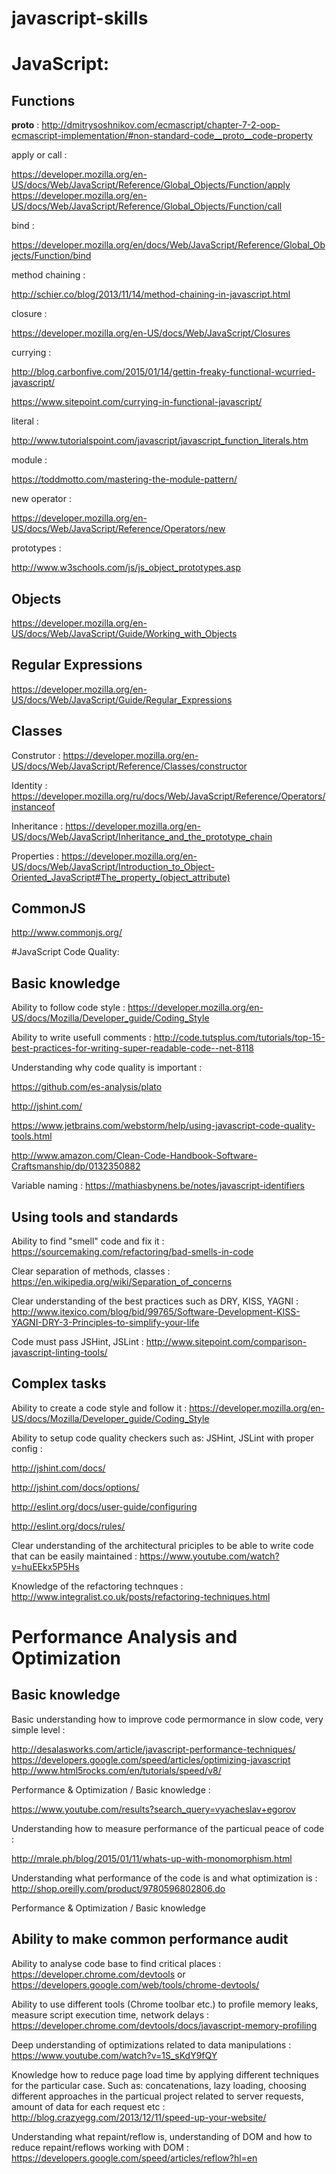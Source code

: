 # javascript-skills

# JavaScript:

## Functions

__proto__ : http://dmitrysoshnikov.com/ecmascript/chapter-7-2-oop-ecmascript-implementation/#non-standard-code__proto__code-property

apply or call :

https://developer.mozilla.org/en-US/docs/Web/JavaScript/Reference/Global_Objects/Function/apply
https://developer.mozilla.org/en-US/docs/Web/JavaScript/Reference/Global_Objects/Function/call

bind : 

https://developer.mozilla.org/en/docs/Web/JavaScript/Reference/Global_Objects/Function/bind

method chaining : 

http://schier.co/blog/2013/11/14/method-chaining-in-javascript.html

closure : 

https://developer.mozilla.org/en-US/docs/Web/JavaScript/Closures

currying : 

http://blog.carbonfive.com/2015/01/14/gettin-freaky-functional-wcurried-javascript/

https://www.sitepoint.com/currying-in-functional-javascript/

literal :

http://www.tutorialspoint.com/javascript/javascript_function_literals.htm

module :

https://toddmotto.com/mastering-the-module-pattern/

new operator : 

https://developer.mozilla.org/en-US/docs/Web/JavaScript/Reference/Operators/new

prototypes : 

http://www.w3schools.com/js/js_object_prototypes.asp

## Objects

https://developer.mozilla.org/en-US/docs/Web/JavaScript/Guide/Working_with_Objects

## Regular Expressions

https://developer.mozilla.org/en-US/docs/Web/JavaScript/Guide/Regular_Expressions

## Classes

Construtor : https://developer.mozilla.org/en-US/docs/Web/JavaScript/Reference/Classes/constructor

Identity : https://developer.mozilla.org/ru/docs/Web/JavaScript/Reference/Operators/instanceof

Inheritance : https://developer.mozilla.org/en-US/docs/Web/JavaScript/Inheritance_and_the_prototype_chain

Properties : https://developer.mozilla.org/en-US/docs/Web/JavaScript/Introduction_to_Object-Oriented_JavaScript#The_property_(object_attribute)

## CommonJS

http://www.commonjs.org/

#JavaScript Code Quality:

## Basic knowledge

Ability to follow code style : https://developer.mozilla.org/en-US/docs/Mozilla/Developer_guide/Coding_Style

Ability to write usefull comments : http://code.tutsplus.com/tutorials/top-15-best-practices-for-writing-super-readable-code--net-8118

Understanding why code quality is important :

https://github.com/es-analysis/plato

http://jshint.com/

https://www.jetbrains.com/webstorm/help/using-javascript-code-quality-tools.html

http://www.amazon.com/Clean-Code-Handbook-Software-Craftsmanship/dp/0132350882

Variable naming : https://mathiasbynens.be/notes/javascript-identifiers

## Using tools and standards

Ability to find "smell" code and fix it : https://sourcemaking.com/refactoring/bad-smells-in-code

Clear separation of methods, classes : https://en.wikipedia.org/wiki/Separation_of_concerns

Clear understanding of the best practices such as DRY, KISS, YAGNI : http://www.itexico.com/blog/bid/99765/Software-Development-KISS-YAGNI-DRY-3-Principles-to-simplify-your-life

Code must pass JSHint, JSLint : http://www.sitepoint.com/comparison-javascript-linting-tools/

## Complex tasks

Ability to create a code style and follow it : https://developer.mozilla.org/en-US/docs/Mozilla/Developer_guide/Coding_Style

Ability to setup code quality checkers such as: JSHint, JSLint with proper config : 

http://jshint.com/docs/

http://jshint.com/docs/options/

http://eslint.org/docs/user-guide/configuring

http://eslint.org/docs/rules/

Clear understanding of the architectural priciples to be able to write code that can be easily maintained : https://www.youtube.com/watch?v=huEEkx5P5Hs

Knowledge of the refactoring technques : http://www.integralist.co.uk/posts/refactoring-techniques.html

# Performance Analysis and Optimization

## Basic knowledge

Basic understanding how to improve code permormance in slow code, very simple level : 

http://desalasworks.com/article/javascript-performance-techniques/
https://developers.google.com/speed/articles/optimizing-javascript
http://www.html5rocks.com/en/tutorials/speed/v8/

Performance & Optimization / Basic knowledge : 

https://www.youtube.com/results?search_query=vyacheslav+egorov

Understanding how to measure performance of the particual peace of code :

http://mrale.ph/blog/2015/01/11/whats-up-with-monomorphism.html

Understanding what performance of the code is and what optimization is : http://shop.oreilly.com/product/9780596802806.do

Performance & Optimization / Basic knowledge

## Ability to make common performance audit
 
Ability to analyse code base to find critical places : https://developer.chrome.com/devtools or https://developers.google.com/web/tools/chrome-devtools/
 
Ability to use different tools (Chrome toolbar etc.) to profile memory leaks, measure script execution time, network delays : https://developer.chrome.com/devtools/docs/javascript-memory-profiling
 
Deep understanding of optimizations related to data manipulations : https://www.youtube.com/watch?v=1S_sKdY9fQY

Knowledge how to reduce page load time by applying different techniques for the particular case. Such as: concatenations, lazy loading, choosing different approaches in the particual project related to server requests, amount of data for each request etc : http://blog.crazyegg.com/2013/12/11/speed-up-your-website/

Understanding what repaint/reflow is, understanding of DOM and how to reduce repaint/reflows working with DOM : https://developers.google.com/speed/articles/reflow?hl=en


